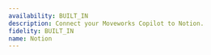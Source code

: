 ```yaml
---
availability: BUILT_IN
description: Connect your Moveworks Copilot to Notion.
fidelity: BUILT_IN
name: Notion
---
```

